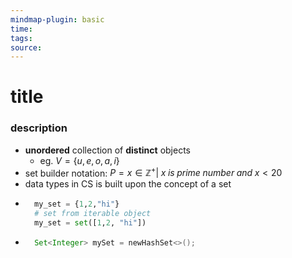 ```yaml
---
mindmap-plugin: basic
time: 
tags: 
source:
---
```

# title
### description
- **unordered** collection of **distinct** objects
	- eg. $V = \{u, e, o, a, i\}$
- set builder notation: $P = {x\in \mathbb{Z}^+ |\; x\;is\;prime\;number\;and\;x < 20}$
- data types in CS is built upon the concept of a set
- 
  ```python
    my_set = {1,2,"hi"}
	# set from iterable object
	my_set = set([1,2, "hi"])
	```
- 
	```java
	  Set<Integer> mySet = newHashSet<>();
	```